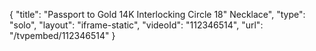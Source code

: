 {
    "title": "Passport to Gold 14K Interlocking Circle 18\" Necklace",
    "type": "solo",
    "layout": "iframe-static",
    "videoId": "112346514",
    "url": "\/tvpembed\/112346514"
}